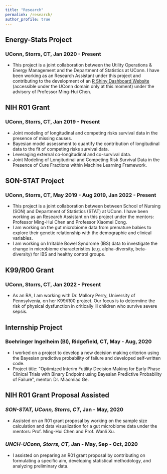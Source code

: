 ```yaml
---
title: "Research"
permalink: /research/
author_profile: true
---
```


## Energy-Stats Project 
### UConn, Storrs, CT, Jan 2020 - Present
- This project is a joint collaboration between the Utility Operations & Energy Management and the Department of Statistics at UConn. I have been working as an Research Assistant under this project and contributing to the development of an [R Shiny Dashboard Website](\href{https://energystats.fo.uconn.edu/}{https://energystats.fo.uconn.edu/}) (accessible under the UConn domain only at this moment) under the advisory of Professor Ming-Hui Chen. 

## NIH R01 Grant
### UConn, Storrs, CT, Jan 2019 - Present
- Joint modeling of longitudinal and competing risks survival data in the presence of missing causes.
- Bayesian model assessment to quantify the contribution of longitudinal data to the fit of competing risks survival data.
- Leveraging external co-longitudinal and co-survival data.
- Joint Modeling of Longitudinal and Competing Risk Survival Data in the Presence of Cure Fractions within Machine Learning Framework.

## SON-STAT Project 
### UConn, Storrs, CT, May 2019 - Aug 2019, Jan 2022 - Present
- This project is a joint collaboration between between School of Nursing (SON) and Department of Statistics (STAT) at UConn. I have been working as an Research Assistant on this project under the mentors: Professor Ming-Hui Chen and Professor Xiaomei Cong. 
- I am working on the gut microbiome data from premature babies to explore their genetic relationship with the demographic and clinical variables.
- I am working on Irritable Bowel Syndrome (IBS) data to investigate the change in microbiome characteristics (e.g. alpha-diversity, beta-diversity) for IBS and healthy control groups. 

## K99/R00 Grant
### UConn, Storrs, CT, Jan 2022 - Present
- As an RA, I am working with Dr. Mallory Perry, University of Pennsylvenia, on her K99/R00 project. Our focus is to determiine the risk of physical dysfunction in 
	critically ill children who survive severe sepsis.

## Internship Project 
### Boehringer Ingelheim (BI), Ridgefield, CT, May - Aug, 2020
- I worked on a project to develop a new decision making criterion using the Bayesian predictive probability of failure and developed self-written code. 
- Project title: "Optimized Interim Futility Decision Making for Early Phase Clinical Trials with Binary Endpoint using Bayesian Predictive Probability of Failure", mentor: Dr. Miaomiao Ge.

## NIH R01 Grant Proposal Assisted
### *SON-STAT, UConn, Storrs, CT*, Jan - May, 2020
- Assisted on an R01 grant proposal by working on the sample size calculation and data visualization for a gut microbiome data under the mentors: Prof. Ming-Hui Chen and Prof. Wanli Xu.
### *UNCH-UConn, Storrs, CT*, Jan - May, Sep - Oct, 2020
- I assisted on preparing an R01 grant proposal by contributing on formulating a specific aim, developing statistical methodology, and analyzing preliminary data.

